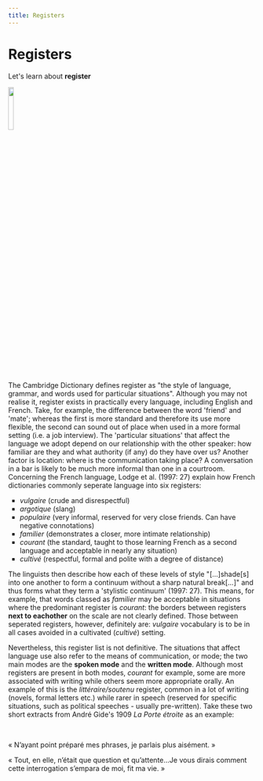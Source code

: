 ```yaml
---
title: Registers
---
```


<h1>Registers</h1>
<p>Let's learn about <strong>register</strong></p>
<p><img src="https://upload.wikimedia.org/wikipedia/commons/thumb/7/70/Bibliotekarien_konserverad_-_Skoklosters_slott_-_97136.tif/lossy-page1-440px-Bibliotekarien_konserverad_-_Skoklosters_slott_-_97136.tif.jpg" style="width:15%"></p>
<p>The Cambridge Dictionary defines register as "the style of language, grammar, and words used for particular situations". Although you may not realise it, register exists in practically every language, including English and French. Take, for example, the difference between the word 'friend' and 'mate'; whereas the first is more standard and therefore its use more flexible, the second can sound out of place when used in a more formal setting (i.e. a job interview). The 'particular situations' that affect the language we adopt depend on our relationship with the other speaker: how familiar are they and what authority (if any) do they have over us? Another factor is location: where is the communication taking place? A conversation in a bar is likely to be much more informal than one in a courtroom. 
<br>Concerning the French language, Lodge et al. (1997: 27) explain how French dictionaries commonly seperate language into six registers: </p>
<ul style="list-style-type: square;">
  <li><i>vulgaire</i> (crude and disrespectful)</li>
  <li><i>argotique</i> (slang)</li>
  <li><i>populaire</i> (very informal, reserved for very close friends. Can have negative connotations)</li>
  <li><i>familier</i> (demonstrates a closer, more intimate relationship)</li>
  <li><i>courant</i> (the standard, taught to those learning French as a second language and acceptable in nearly any situation)</li>
  <li><i>cultivé</i> (respectful, formal and polite with a degree of distance)</li>
</ul>
<p>The linguists then describe how each of these levels of style "[...]shade[s] into one another to form a continuum without a sharp natural break[...]" and thus forms what they term a 'stylistic continuum' (1997: 27). This means, for example, that words classed as <i>familier</i> may be acceptable in situations where the predominant register is <i>courant</i>: the borders between registers <strong>next to eachother</strong> on the scale are not clearly defined. Those between seperated registers, however, definitely are: <i>vulgaire</i> vocabulary is to be in all cases avoided in a cultivated (<i>cultivé</i>) setting. 

<p>Nevertheless, this register list is not definitive. The situations that affect language use also refer to the means of communication, or mode; the two main modes are the <strong>spoken mode</strong> and the <strong>written mode</strong>. Although most registers are present in both modes, <i>courant</i> for example, some are more associated with writing while others seem more appropriate orally. An example of this is the <i>littéraire/soutenu</i> register, common in a lot of writing (novels, formal letters etc.) while rarer in speech (reserved for specific situations, such as political speeches - usually pre-written). Take these two short extracts from André Gide's 1909 <i>La Porte étroite</i> as an example:</p>
<br><p lang="fr">« N’ayant point préparé mes phrases, je parlais plus aisément. »</p>
<p lang="fr">« Tout, en elle, n’était que question et qu’attente…Je vous dirais comment cette interrogation s’empara de moi, fit ma vie. »</p>

